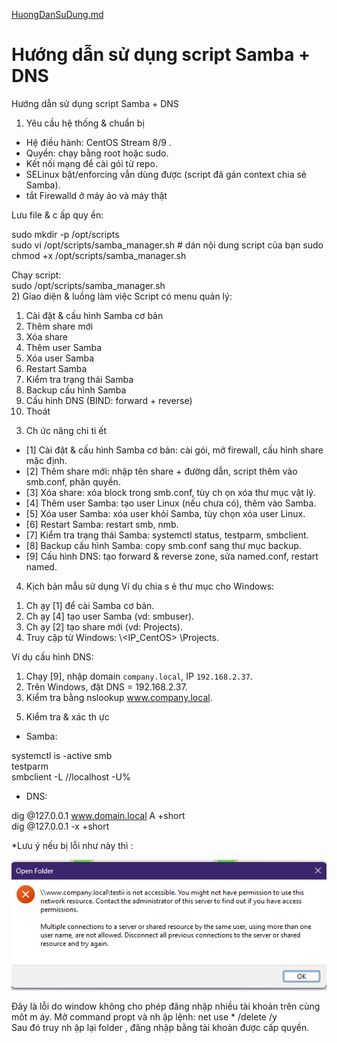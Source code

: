 [HuongDanSuDung.md](https://github.com/user-attachments/files/22709921/HuongDanSuDung.md)
# Hướng dẫn sử dụng script Samba + DNS

Hướng dẫn sử dụng script Samba + DNS  
1) Yêu cầu hệ thống & chuẩn bị 
- Hệ điều hành: CentOS Stream 8/9 . 
- Quyền: chạy bằng root hoặc sudo.  
- Kết nối mạng để cài gói từ repo.  
- SELinux bật/enforcing vẫn dùng được (script đã gán context chia sẻ Samba).  
- tắt Firewalld ở máy ảo và máy thật 
 
Lưu file & c ấp quy ền: 
 
sudo mkdir -p /opt/scripts  
sudo vi /opt/scripts/samba_manager.sh  # dán nội dung script của bạn 
sudo chmod +x /opt/scripts/samba_manager.sh  
 
Chạy script:  
sudo /opt/scripts/samba_manager.sh  
2) Giao diện & luồng làm việc 
Script có menu quản lý:  
1. Cài đặt & cấu hình Samba cơ bản 
2. Thêm share mới 
3. Xóa share  
4. Thêm user Samba  
5. Xóa user Samba  
6. Restart Samba  
7. Kiểm tra trạng thái Samba  
8. Backup cấu hình Samba  
9. Cấu hình DNS (BIND: forward + reverse)  
10. Thoát  
3) Ch ức năng chi ti ết 
- [1] Cài đặt & cấu hình Samba cơ bản: cài gói, mở firewall, cấu hình share mặc định. 
- [2] Thêm share mới: nhập tên share + đường dẫn, script thêm vào smb.conf, phân quyền. 
- [3] Xóa share: xóa block trong smb.conf, tùy ch ọn xóa thư mục vật lý. 
- [4] Thêm user Samba: tạo user Linux (nếu chưa có), thêm vào Samba.  
- [5] Xóa user Samba: xóa user khỏi Samba, tùy chọn xóa user Linux.  
- [6] Restart Samba: restart smb, nmb.  
- [7] Kiểm tra trạng thái Samba: systemctl status, testparm, smbclient.  
- [8] Backup cấu hình Samba: copy smb.conf sang thư mục backup.  
- [9] Cấu hình DNS: tạo forward & reverse zone, sửa named.conf, restart named.  
4) Kịch bản mẫu sử dụng 
Ví dụ chia s ẻ thư mục cho Windows:  
1. Ch ạy [1] để cài Samba cơ bản. 
2. Ch ạy [4] tạo user Samba (vd: smbuser).  
3. Ch ạy [2] tạo share mới (vd: Projects).  
4. Truy cập từ Windows: \\<IP_CentOS> \Projects.  
 
Ví dụ cấu hình DNS:  
1. Chạy [9], nhập domain `company.local`, IP `192.168.2.37`.  
2. Trên Windows, đặt DNS = 192.168.2.37.  
3. Kiểm tra bằng nslookup www.company.local.  
5) Kiểm tra & xác th ực 
- Samba:  
 
systemctl is -active smb  
testparm  
smbclient -L //localhost -U% 
 
- DNS:  
 
dig @127.0.0.1 www.domain.local A +short  
dig @127.0.0.1 -x <ip> +short  
 
*Lưu ý nếu bị lỗi như này thì : 

 ![Mô tả ảnh](./images/samba-demo.png)
  
Đây là lỗi do window không cho phép đăng nhập nhiều tài khoản trên cùng môt m áy. 
Mở command propt và nh ập lệnh: 
net use * /delete /y  
Sau đó truy nh ập lại folder , đăng nhập bằng tài khoản được cấp quyền.
